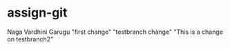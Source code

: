 # assign-git
Naga Vardhini Garugu
"first change"
"testbranch change"
"This is a change on testbranch2"

